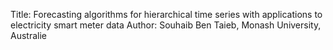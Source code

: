 Title: Forecasting algorithms for hierarchical time series with applications to electricity smart meter data
Author: Souhaib Ben Taieb, Monash University, Australie
